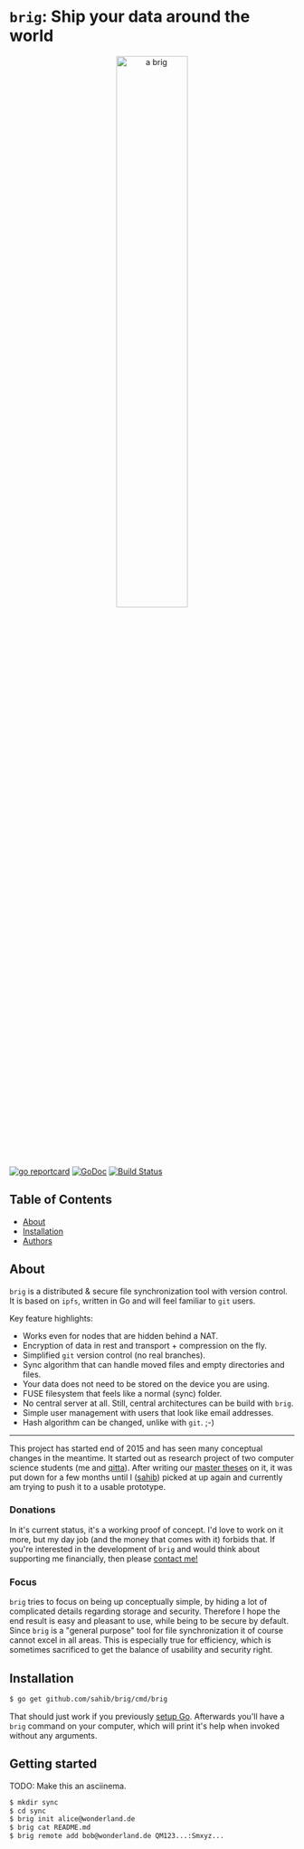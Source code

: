 # ``brig``: Ship your data around the world

<center>  <!-- I know, that's not how you usually do it -->
<img src="https://sahib.github.io/brig-thesis/brig/html/title.png" alt="a brig" width="50%">
</center>

[![go reportcard](https://goreportcard.com/badge/github.com/sahib/brig)](https://goreportcard.com/report/github.com/sahib/brig)
[![GoDoc](https://godoc.org/github.com/sahib/brig?status.svg)](https://godoc.org/github.com/sahib/brig)
[![Build Status](https://travis-ci.org/sahib/brig.svg?branch=master)](https://travis-ci.org/sahib/brig)

## Table of Contents

- [About](#about)
- [Installation](#installation)
- [Authors](#authors)

## About

``brig`` is a distributed & secure file synchronization tool with version control.
It is based on ``ipfs``, written in Go and will feel familiar to ``git`` users.

Key feature highlights:
* Works even for nodes that are hidden behind a NAT.
* Encryption of data in rest and transport + compression on the fly.
* Simplified ``git`` version control (no real branches).
* Sync algorithm that can handle moved files and empty directories and files.
* Your data does not need to be stored on the device you are using.
* FUSE filesystem that feels like a normal (sync) folder.
* No central server at all. Still, central architectures can be build with ``brig``.
* Simple user management with users that look like email addresses.
* Hash algorithm can be changed, unlike with ``git``. ;-)

----

This project has started end of 2015 and has seen many conceptual changes in
the meantime. It started out as research project of two computer science
students (me and [qitta](https://github.com/qitta)). After writing our [master
theses](https://github.com/sahib/brig-thesis) on it, it was put down for
a few months until I ([sahib](https://github.com/sahib)) picked at up again and
currently am trying to push it to a usable prototype.

### Donations

In it's current status, it's a working proof of concept. I'd love to work on it
more, but my day job (and the money that comes with it) forbids that.
If you're interested in the development of ``brig`` and would think about
supporting me financially, then please [contact me!](mailto:sahib@online.de)

### Focus

``brig`` tries to focus on being up conceptually simple, by hiding a lot of
complicated details regarding storage and security. Therefore I hope the end
result is easy and pleasant to use, while being to be secure by default.
Since ``brig`` is a "general purpose" tool for file synchronization it of course
cannot excel in all areas. This is especially true for efficiency, which is
sometimes sacrificed to get the balance of usability and security right.

## Installation

```bash
$ go get github.com/sahib/brig/cmd/brig
```

That should just work if you previously [setup Go](https://golang.org/doc/install).
Afterwards you'll have a ``brig`` command on your computer, which will print it's help when invoked without any
arguments.

## Getting started

TODO: Make this an asciinema.

```bash
$ mkdir sync
$ cd sync
$ brig init alice@wonderland.de
$ brig cat README.md
$ brig remote add bob@wonderland.de QM123...:Smxyz...
```
